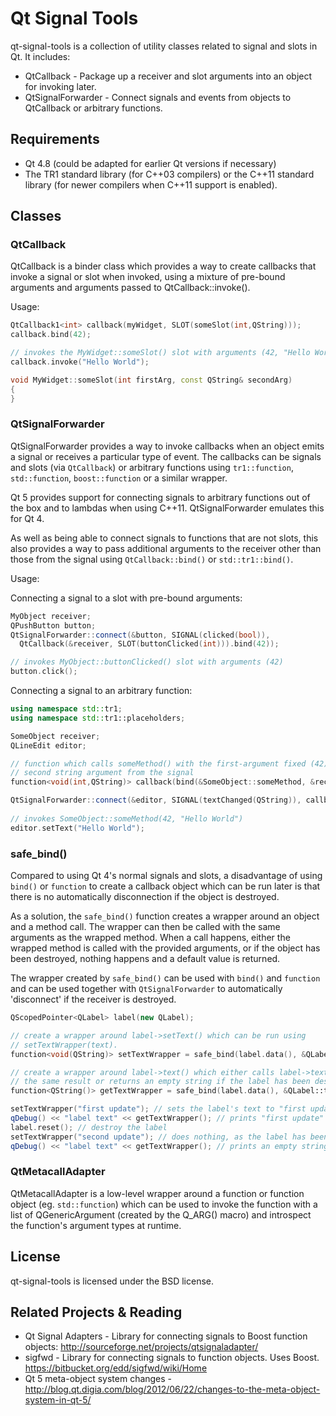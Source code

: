 # Qt Signal Tools

qt-signal-tools is a collection of utility classes related to signal and slots in Qt.  It includes:
 * QtCallback - Package up a receiver and slot arguments into an object for invoking later.
 * QtSignalForwarder - Connect signals and events from objects to QtCallback or arbitrary functions.

## Requirements

 * Qt 4.8 (could be adapted for earlier Qt versions if necessary)
 * The TR1 standard library (for C++03 compilers) or the C++11 standard library
  (for newer compilers when C++11 support is enabled).

## Classes

### QtCallback

QtCallback is a binder class which provides a way to create callbacks that invoke a signal or slot
when invoked, using a mixture of pre-bound arguments and arguments passed to QtCallback::invoke().

Usage:
```cpp
QtCallback1<int> callback(myWidget, SLOT(someSlot(int,QString)));
callback.bind(42);

// invokes the MyWidget::someSlot() slot with arguments (42, "Hello World")
callback.invoke("Hello World");

void MyWidget::someSlot(int firstArg, const QString& secondArg)
{
}
```

### QtSignalForwarder

QtSignalForwarder provides a way to invoke callbacks when an object emits a signal or receives
a particular type of event.  The callbacks can be signals and slots
(via `QtCallback`) or arbitrary functions using `tr1::function`, `std::function`, `boost::function` or
a similar wrapper.

Qt 5 provides support for connecting signals to arbitrary functions out of the box and to lambdas
when using C++11.  QtSignalForwarder emulates this for Qt 4.

As well as being able to connect signals to functions that are not slots, this also provides
a way to pass additional arguments to the receiver other than those from the signal using `QtCallback::bind()`
or `std::tr1::bind()`.

Usage:

Connecting a signal to a slot with pre-bound arguments:
```cpp
MyObject receiver;
QPushButton button;
QtSignalForwarder::connect(&button, SIGNAL(clicked(bool)),
  QtCallback(&receiver, SLOT(buttonClicked(int))).bind(42));

// invokes MyObject::buttonClicked() slot with arguments (42)
button.click();
```

Connecting a signal to an arbitrary function:
```cpp
using namespace std::tr1;
using namespace std::tr1::placeholders;

SomeObject receiver;
QLineEdit editor;

// function which calls someMethod() with the first-argument fixed (42) and the
// second string argument from the signal
function<void(int,QString)> callback(bind(&SomeObject::someMethod, &receiver, 42, _1));

QtSignalForwarder::connect(&editor, SIGNAL(textChanged(QString)), callback);
  
// invokes SomeObject::someMethod(42, "Hello World")
editor.setText("Hello World");
```

### safe_bind()

Compared to using Qt 4's normal signals and slots, a disadvantage of using `bind()` or `function` to
create a callback object which can be run later is that there is no automatically disconnection
if the object is destroyed.

As a solution, the `safe_bind()` function creates a wrapper around an object and a method call.  The
wrapper can then be called with the same arguments as the wrapped method.  When a call happens,
either the wrapped method is called with the provided arguments, or if the object has been destroyed,
nothing happens and a default value is returned.

The wrapper created by `safe_bind()` can be used with `bind()` and `function` and can be used together
with `QtSignalForwarder` to automatically 'disconnect' if the receiver is destroyed.

```cpp
QScopedPointer<QLabel> label(new QLabel);

// create a wrapper around label->setText() which can be run using
// setTextWrapper(text).
function<void(QString)> setTextWrapper = safe_bind(label.data(), &QLabel::setText);

// create a wrapper around label->text() which either calls label->text() and returns
// the same result or returns an empty string if the label has been destroyed
function<QString()> getTextWrapper = safe_bind(label.data(), &QLabel::text);

setTextWrapper("first update"); // sets the label's text to "first update"
qDebug() << "label text" << getTextWrapper(); // prints "first update"
label.reset(); // destroy the label
setTextWrapper("second update"); // does nothing, as the label has been destroyed
qDebug() << "label text" << getTextWrapper(); // prints an empty string
```

### QtMetacallAdapter

QtMetacallAdapter is a low-level wrapper around a function or function object (eg. `std::function`)
which can be used to invoke the function with a list of QGenericArgument (created by the Q_ARG() macro)
and introspect the function's argument types at runtime.

## License

qt-signal-tools is licensed under the BSD license.

## Related Projects & Reading

 * Qt Signal Adapters - Library for connecting signals to Boost function objects: http://sourceforge.net/projects/qtsignaladapter/
 * sigfwd - Library for connecting signals to function objects.  Uses Boost. https://bitbucket.org/edd/sigfwd/wiki/Home
 * Qt 5 meta-object system changes - http://blog.qt.digia.com/blog/2012/06/22/changes-to-the-meta-object-system-in-qt-5/
